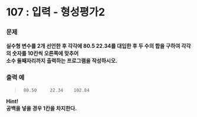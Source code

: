 # 107 : 입력 - 형성평가2

### 문제
**실수형 변수를 2개 선언한 후 각각에 80.5 22.34를 대입한 후 두 수의 합을 구하여 각각의 숫자를 10칸씩 오른쪽에 맞추어  
소수 둘째자리까지 출력하는 프로그램을 작성하시오.**

### 출력 예
>      80.50     22.34    102.84

**Hint!**  
**공백을 넣을 경우 1칸을 차지한다.**
